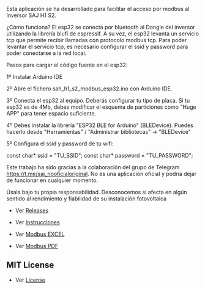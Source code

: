 Esta aplicación se ha desarrollado para facilitar el acceso por modbus al Inversor SAJ H1 S2.

¿Cómo funciona? El esp32 se conecta por bluetooth al Dongle del inversor utilizando la librería blufi de espressif. A su vez, el esp32 levanta un servicio tcp que permite recibir llamadas con protocolo modbus tcp. Para poder levantar el servicio tcp, es necesario configurar el ssid y password para poder conectarse a la red local.

Pasos para cargar el código fuente en el esp32:

1º Instalar Arduino IDE

2º Abre el fichero sah_h1_s2_modbus_esp32.ino con Arduino IDE.

3º Conecta el esp32 al equipo. Deberás configurar tu tipo de placa. Si tu esp32 es de 4Mb, debes modificar el esquema de particiones como "Huge APP" para tener espacio suficiente.

4º Debes instalar la librería "ESP32 BLE for Arduino" (BLEDevice). Puedes hacerlo desde "Herramientas" / "Administrar bibliotecas" -> "BLEDevice"

5º Configura el ssid y password de tu wifi:

const char* ssid = "TU_SSID";
const char* password = "TU_PASSWORD";



Este trabajo ha sido gracias a la colaboración del grupo de Telegram https://t.me/saj_nooficialoriginal. No es una aplicación oficial y podría dejar de funcionar en cualquier momento.

Úsala bajo tu propia responsabilidad. Desconocemos si afecta en algún sentido al rendimiento y fiabilidad de su instalación fotovoltaica

- Ver [Releases](https://github.com/sgsancho/saj_h1_s2_modbus_esp32/releases)

- Ver [Instrucciones](https://github.com/sgsancho/saj_h1_s2_modbus_esp32/blob/main/documentacion/instrucciones_saj_h1s2_modbus.pdf)

- Ver [Modbus EXCEL](https://github.com/sgsancho/saj_h1_s2_modbus_esp32/blob/main/documentacion/SAJ_Modbus_Communication_Protocol_2020.xlsx)

- Ver [Modbus PDF](https://github.com/sgsancho/saj_h1_s2_modbus_esp32/blob/main/documentacion/SAJ_Modbus_Communication_Protocol_2020.pdf)


## MIT License
- Ver [License](LICENSE)
